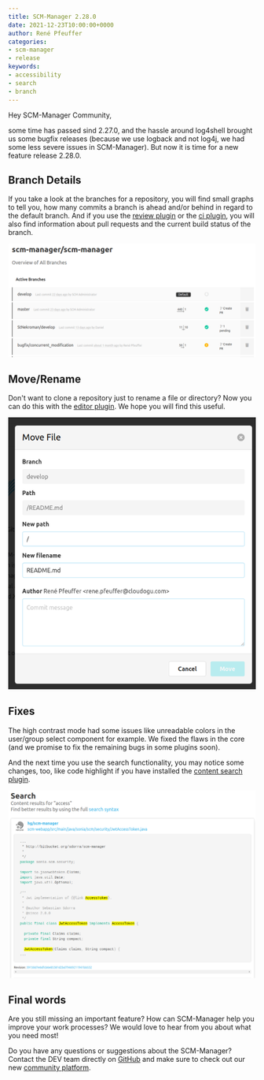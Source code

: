 ```yaml
---
title: SCM-Manager 2.28.0
date: 2021-12-23T10:00:00+0000
author: René Pfeuffer
categories:
- scm-manager
- release
keywords:
- accessibility
- search
- branch
---
```


Hey SCM-Manager Community,

some time has passed sind 2.27.0, and the hassle around log4shell brought us some bugfix releases (because we
use logback and not log4j, we had some less severe issues in SCM-Manager).
But now it is time for a new feature release 2.28.0.

## Branch Details

If you take a look at the branches for a repository, you will find small graphs to tell you, how many commits
a branch is ahead and/or behind in regard to the default branch. And if you use the
[review plugin](https://scm-manager.org/plugins/scm-review-plugin/) or the
[ci plugin](https://scm-manager.org/plugins/scm-ci-plugin/), you will also find information about
pull requests and the current build status of the branch.

![Branch overview with more details](assets/branch_details.png)

## Move/Rename

Don't want to clone a repository just to rename a file or directory? Now you can do this with the
[editor plugin](https://scm-manager.org/plugins/scm-editor-plugin/). We hope you will find this useful.

![Move file dialog](assets/move_dialog.png)

## Fixes

The high contrast mode had some issues like unreadable colors in the user/group select component for example.
We fixed the flaws in the core (and we promise to fix the remaining bugs in some plugins soon).

And the next time you use the search functionality, you may notice some changes, too, like code highlight if you
have installed the [content search plugin](https://scm-manager.org/plugins/scm-content-search-plugin).

![Search result with code highlight](assets/search_result.png)

## Final words
Are you still missing an important feature? How can SCM-Manager help you improve your work processes?
We would love to hear from you about what you need most!

Do you have any questions or suggestions about the SCM-Manager?
Contact the DEV team directly on [GitHub](https://github.com/scm-manager/scm-manager/) and make sure
to check out our new [community platform](https://community.cloudogu.com/c/scm-manager/).
